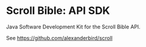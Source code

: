 # Scroll Bible: API SDK

Java Software Development Kit for the Scroll Bible API.

See https://github.com/alexanderbird/scroll

